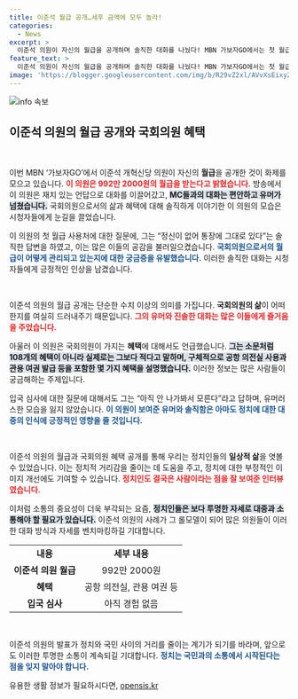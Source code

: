 ```yaml
---
title: 이준석 월급 공개…세후 금액에 모두 놀라!
categories:
  - News
excerpt: >
  이준석 의원이 자신의 월급을 공개하며 솔직한 대화를 나눴다! MBN 가보자GO에서는 첫 월급 사용처와 국회의원 혜택에 대한 재치 있는 답변으로 웃음을 자아냈다. 궁금한 이들의 클릭을 기다린다!
feature_text: >
  이준석 의원이 자신의 월급을 공개하며 솔직한 대화를 나눴다! MBN 가보자GO에서는 첫 월급 사용처와 국회의원 혜택에 대한 재치 있는 답변으로 웃음을 자아냈다. 궁금한 이들의 클릭을 기다린다!
image: 'https://blogger.googleusercontent.com/img/b/R29vZ2xl/AVvXsEixyZcFfHzMRdzZMjFBmAUKJYCLCGyLL1o632UiGVXcaFdKo_bkvkuCioo0uUKlGfBVcT3P84aROyZIXSBEx3Aw5nCQ3pTgDom1WDC4m8eifvWiAmWEEVb4x6G_l8C0QH225ldMjyaFvpxGEBGNO37VmDTDMHGhJPq73UglMfDca1-0aw/s1600/blogspot.png'
---
```


<p><img src="https://blogger.googleusercontent.com/img/b/R29vZ2xl/AVvXsEixyZcFfHzMRdzZMjFBmAUKJYCLCGyLL1o632UiGVXcaFdKo_bkvkuCioo0uUKlGfBVcT3P84aROyZIXSBEx3Aw5nCQ3pTgDom1WDC4m8eifvWiAmWEEVb4x6G_l8C0QH225ldMjyaFvpxGEBGNO37VmDTDMHGhJPq73UglMfDca1-0aw/s1600/blogspot.png" alt="info 속보" /></p>

<h2 data-ke-size="size26">이준석 의원의 월급 공개와 국회의원 혜택</h2>

<p data-ke-size="size16">&nbsp;</p>

<p>이번 MBN ‘가보자GO’에서 이준석 개혁신당 의원이 자신의 <b>월급</b>을 공개한 것이 화제를 모으고 있습니다. <b><span style="color: #ee2323;">이 의원은 992만 2000원의 월급을 받는다고 밝혔습니다.</span></b> 방송에서 이 의원은 재치 있는 언답으로 대화를 이끌어갔고, <b><span style="background-color: #21538527;">MC들과의 대화는 편안하고 유머가 넘쳤습니다.</span></b> 국회의원으로서의 삶과 혜택에 대해 솔직하게 이야기한 이 의원의 모습은 시청자들에게 눈길을 끌었습니다. </p>

<p>이 의원의 첫 월급 사용처에 대한 질문에, 그는 “정신이 없어 통장에 그대로 있다”는 솔직한 답변을 하였고, 이는 많은 이들의 공감을 불러일으켰습니다. <b><span style="color: #1a5490;">국회의원으로서의 월급이 어떻게 관리되고 있는지에 대한 궁금증을 유발했습니다.</span></b> 이러한 솔직한 대화는 시청자들에게 긍정적인 인상을 남겼습니다.</p>

<p data-ke-size="size16">&nbsp;</p>

<p>이준석 의원의 월급 공개는 단순한 수치 이상의 의미를 가집니다. <b>국회의원의 삶</b>이 어떠한지를 여실히 드러내주기 때문입니다. <b><span style="color: #ee2323;">그의 유머와 진솔한 대화는 많은 이들에게 즐거움을 주었습니다.</span></b> </p>

<p>아울러 이 의원은 국회의원이 가지는 <b>혜택</b>에 대해서도 언급했습니다. <b><span style="background-color: #21538527;">그는 소문처럼 108개의 혜택이 아니라 실제로는 그보다 적다고 말하며, 구체적으로 공항 의전실 사용과 관용 여권 발급 등을 포함한 몇 가지 혜택을 설명했습니다.</span></b> 이러한 정보는 많은 사람들이 궁금해하는 주제입니다. </p>

<p>입국 심사에 대한 질문에 대해서도 그는 “아직 안 나가봐서 모른다”라고 답하며, 유머러스한 모습을 잃지 않았습니다. <b><span style="color: #1a5490;">이 의원이 보여준 유머와 솔직함은 아마도 정치에 대한 대중의 인식에 긍정적인 영향을 줄 것입니다.</span></b></p>

<p data-ke-size="size16">&nbsp;</p>

<p>이준석 의원의 월급과 국회의원 혜택 공개를 통해 우리는 정치인들의 <b>일상적 삶</b>을 엿볼 수 있었습니다. 이는 정치적 거리감을 줄이는 데 도움을 주고, 정치에 대한 부정적인 이미지 개선에도 기여할 수 있습니다. <b><span style="color: #ee2323;">정치인도 결국은 사람이라는 점을 잘 보여준 인터뷰였습니다.</span></b> </p>

<p>이처럼 소통의 중요성이 더욱 부각되는 요즘, <b><span style="background-color: #21538527;">정치인들은 보다 투명한 자세로 대중과 소통해야 할 필요가 있습니다.</span></b> 이준석 의원의 사례가 그 롤모델이 되어 많은 의원들이 이러한 대화 방식과 자세를 벤치마킹하길 기대합니다. </p>

<table style="width: 100%; border-collapse: collapse;">
  <tr>
    <td style="text-align: center; height: 30px;"><b>내용</b></td>
    <td style="text-align: center; height: 30px;"><b>세부 내용</b></td>
  </tr>
  <tr>
    <td style="text-align: center; height: 30px;"><b>이준석 의원 월급</b></td>
    <td style="text-align: center; height: 30px;">992만 2000원</td>
  </tr>
  <tr>
    <td style="text-align: center; height: 30px;"><b>혜택</b></td>
    <td style="text-align: center; height: 30px;">공항 의전실, 관용 여권 등</td>
  </tr>
  <tr>
    <td style="text-align: center; height: 30px;"><b>입국 심사</b></td>
    <td style="text-align: center; height: 30px;">아직 경험 없음</td>
  </tr>
</table>

<p data-ke-size="size16">&nbsp;</p>

<p>이준석 의원의 발표가 정치와 국민 사이의 거리를 줄이는 계기가 되기를 바라며, 앞으로도 이러한 투명한 소통이 계속되길 기대합니다. <b><span style="color: #1a5490;">정치는 국민과의 소통에서 시작된다는 점을 잊지 말아야 합니다.</span></b></p>
유용한 생활 정보가 필요하시다면, <a href="https://opensis.kr" rel="dofollow">opensis.kr</a>



